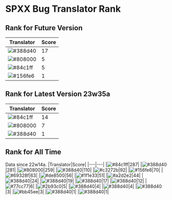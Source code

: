# SPXX Bug Translator Rank
## Rank for Future Version
|Translator|Score|
|---|---|
|![#388d40](https://img.shields.io/static/v1?label=&message=Muggle2077&color=388d40&style=flat-square)|17|
|![#808000](https://img.shields.io/static/v1?label=&message=Olvcpr423&color=808000&style=flat-square)|5|
|![#84c1ff](https://img.shields.io/static/v1?label=&message=Don_Trueno&color=84c1ff&style=flat-square)|5|
|![#156fe6](https://img.shields.io/static/v1?label=&message=Lakeus&color=156fe6&style=flat-square)|1|
## Rank for Latest Version 23w35a
|Translator|Score|
|---|---|
|![#84c1ff](https://img.shields.io/static/v1?label=&message=Don_Trueno&color=84c1ff&style=flat-square)|14|
|![#808000](https://img.shields.io/static/v1?label=&message=Olvcpr423&color=808000&style=flat-square)|7|
|![#388d40](https://img.shields.io/static/v1?label=&message=yzy32767&color=388d40&style=flat-square)|1|
## Rank for All Time
Data since 22w14a.
|Translator|Score|
|---|---|
|![#84c1ff](https://img.shields.io/static/v1?label=&message=Don_Trueno&color=84c1ff&style=flat-square)|287|
|![#388d40](https://img.shields.io/static/v1?label=&message=Hatsuki_kiri&color=388d40&style=flat-square)|281|
|![#808000](https://img.shields.io/static/v1?label=&message=Olvcpr423&color=808000&style=flat-square)|259|
|![#388d40](https://img.shields.io/static/v1?label=&message=yzy32767&color=388d40&style=flat-square)|110|
|![#c3272b](https://img.shields.io/static/v1?label=&message=LeYangZi&color=c3272b&style=flat-square)|92|
|![#156fe6](https://img.shields.io/static/v1?label=&message=Lakeus&color=156fe6&style=flat-square)|70|
|![#69328f](https://img.shields.io/static/v1?label=&message=Ricolove&color=69328f&style=flat-square)|63|
|![#de8500](https://img.shields.io/static/v1?label=&message=AkashaMCPK&color=de8500&style=flat-square)|56|
|![#1f1e33](https://img.shields.io/static/v1?label=&message=DrLee_lihr&color=1f1e33&style=flat-square)|51|
|![#a2d2e2](https://img.shields.io/static/v1?label=&message=NoMathExpectation&color=a2d2e2&style=flat-square)|44|
|![#388d40](https://img.shields.io/static/v1?label=&message=dianliang&color=388d40&style=flat-square)|24|
|![#388d40](https://img.shields.io/static/v1?label=&message=KK899&color=388d40&style=flat-square)|19|
|![#388d40](https://img.shields.io/static/v1?label=&message=Muggle2077&color=388d40&style=flat-square)|17|
|![#388d40](https://img.shields.io/static/v1?label=&message=KatMelon&color=388d40&style=flat-square)|12|
|![#77cc77](https://img.shields.io/static/v1?label=&message=teddyxlandlee&color=77cc77&style=flat-square)|6|
|![#2b93c0](https://img.shields.io/static/v1?label=&message=Light_Beacon&color=2b93c0&style=flat-square)|5|
|![#388d40](https://img.shields.io/static/v1?label=&message=PercyDan&color=388d40&style=flat-square)|4|
|![#388d40](https://img.shields.io/static/v1?label=&message=Bingkler&color=388d40&style=flat-square)|4|
|![#388d40](https://img.shields.io/static/v1?label=&message=KaplanSteve&color=388d40&style=flat-square)|3|
|![#bb45ee](https://img.shields.io/static/v1?label=&message=XiTieShiZ&color=bb45ee&style=flat-square)|3|
|![#388d40](https://img.shields.io/static/v1?label=&message=Seayay&color=388d40&style=flat-square)|1|
|![#388d40](https://img.shields.io/static/v1?label=&message=lihl&color=388d40&style=flat-square)|1|